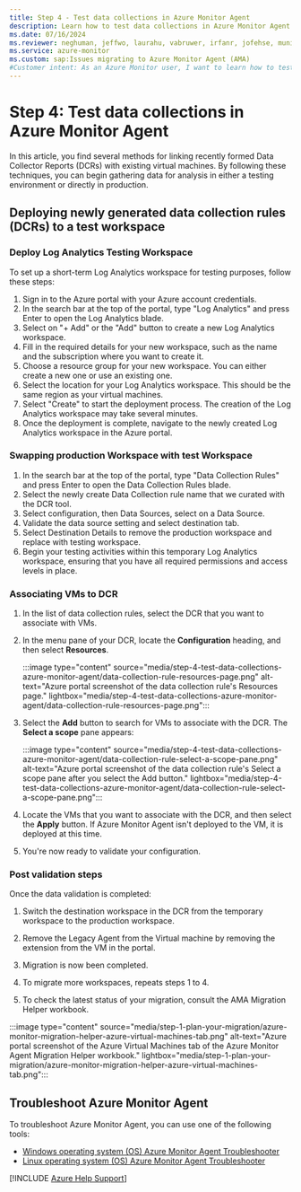 ```yaml
---
title: Step 4 - Test data collections in Azure Monitor Agent
description: Learn how to test data collections in Azure Monitor Agent as part of migrating from the legacy Log Analytics agent.
ms.date: 07/16/2024
ms.reviewer: neghuman, jeffwo, laurahu, vabruwer, irfanr, jofehse, muniesa, amanan, v-weizhu
ms.service: azure-monitor
ms.custom: sap:Issues migrating to Azure Monitor Agent (AMA)
#Customer intent: As an Azure Monitor user, I want to learn how to test data collections in Azure Monitor Agent so that I can migrate from the legacy Log Analytics agent.
---
```

# Step 4: Test data collections in Azure Monitor Agent

In this article, you find several methods for linking recently formed Data Collector Reports (DCRs) with existing virtual machines. By following these techniques, you can begin gathering data for analysis in either a testing environment or directly in production.

## Deploying newly generated data collection rules (DCRs) to a test workspace

### Deploy Log Analytics Testing Workspace

To set up a short-term Log Analytics workspace for testing purposes, follow these steps:

1. Sign in to the Azure portal with your Azure account credentials.
1. In the search bar at the top of the portal, type "Log Analytics" and press Enter to open the Log Analytics blade.
1. Select on "+ Add" or the "Add" button to create a new Log Analytics workspace.
1. Fill in the required details for your new workspace, such as the name and the subscription where you want to create it.
1. Choose a resource group for your new workspace. You can either create a new one or use an existing one.
1. Select the location for your Log Analytics workspace. This should be the same region as your virtual machines.
1. Select "Create" to start the deployment process. The creation of the Log Analytics workspace may take several minutes.
1. Once the deployment is complete, navigate to the newly created Log Analytics workspace in the Azure portal.

### Swapping production Workspace with test Workspace

1. In the search bar at the top of the portal, type "Data Collection Rules" and press Enter to open the Data Collection Rules blade.
1. Select the newly create Data Collection rule name that we curated with the DCR tool.
1. Select configuration, then Data Sources, select on a Data Source.
1. Validate the data source setting and select destination tab.
1. Select Destination Details to remove the production workspace and replace with testing workspace.
1. Begin your testing activities within this temporary Log Analytics workspace, ensuring that you have all required permissions and access levels in place.

### Associating VMs to DCR

1. In the list of data collection rules, select the DCR that you want to associate with VMs.
1. In the menu pane of your DCR, locate the **Configuration** heading, and then select **Resources**.

   :::image type="content" source="media/step-4-test-data-collections-azure-monitor-agent/data-collection-rule-resources-page.png" alt-text="Azure portal screenshot of the data collection rule's Resources page." lightbox="media/step-4-test-data-collections-azure-monitor-agent/data-collection-rule-resources-page.png":::

1. Select the **Add** button to search for VMs to associate with the DCR. The **Select a scope** pane appears:

   :::image type="content" source="media/step-4-test-data-collections-azure-monitor-agent/data-collection-rule-select-a-scope-pane.png" alt-text="Azure portal screenshot of the data collection rule's Select a scope pane after you select the Add button." lightbox="media/step-4-test-data-collections-azure-monitor-agent/data-collection-rule-select-a-scope-pane.png":::

1. Locate the VMs that you want to associate with the DCR, and then select the **Apply** button. If Azure Monitor Agent isn't deployed to the VM, it is deployed at this time.

1. You're now ready to validate your configuration.

### Post validation steps

Once the data validation is completed:  

   1. Switch the destination workspace in the DCR from the temporary workspace to the production workspace.
   1. Remove the Legacy Agent from the Virtual machine by removing the extension from the VM in the portal.
   1. Migration is now been completed.

1. To migrate more workspaces, repeats steps 1 to 4.

1. To check the latest status of your migration, consult the AMA Migration Helper workbook.

:::image type="content" source="media/step-1-plan-your-migration/azure-monitor-migration-helper-azure-virtual-machines-tab.png" alt-text="Azure portal screenshot of the Azure Virtual Machines tab of the Azure Monitor Agent Migration Helper workbook." lightbox="media/step-1-plan-your-migration/azure-monitor-migration-helper-azure-virtual-machines-tab.png":::

## Troubleshoot Azure Monitor Agent

To troubleshoot Azure Monitor Agent, you can use one of the following tools:

- [Windows operating system (OS) Azure Monitor Agent Troubleshooter](/azure/azure-monitor/agents/troubleshooter-ama-windows)
- [Linux operating system (OS) Azure Monitor Agent Troubleshooter](/azure/azure-monitor/agents/troubleshooter-ama-linux)

[!INCLUDE [Azure Help Support](../../../../includes/azure-help-support.md)]
